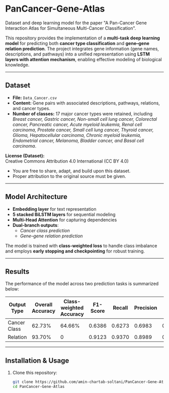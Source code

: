 # PanCancer-Gene-Atlas
Dataset and deep learning model for the paper "A Pan-Cancer Gene Interaction Atlas for Simultaneous Multi-Cancer Classification".

This repository provides the implementation of a **multi-task deep learning model** for predicting both **cancer type classification** and **gene–gene relation prediction**. The project integrates gene information (gene names, descriptions, and pathways) into a unified representation using **LSTM layers with attention mechanism**, enabling effective modeling of biological knowledge.

---

## Dataset

- **File:** `Data_Cancer.csv`  
- **Content:** Gene pairs with associated descriptions, pathways, relations, and cancer types.  
- **Number of classes:** 17 major cancer types were retained, including *Breast cancer, Gastric cancer, Non-small cell lung cancer, Colorectal cancer, Pancreatic cancer, Acute myeloid leukemia, Renal cell carcinoma, Prostate cancer, Small cell lung cancer, Thyroid cancer, Glioma, Hepatocellular carcinoma, Chronic myeloid leukemia, Endometrial cancer, Melanoma, Bladder cancer, and Basal cell carcinoma*.  

**License (Dataset):**  
Creative Commons Attribution 4.0 International (CC BY 4.0)  
- You are free to share, adapt, and build upon this dataset.  
- Proper attribution to the original source must be given.  

---

## Model Architecture

- **Embedding layer** for text representation  
- **5 stacked BiLSTM layers** for sequential modeling  
- **Multi-Head Attention** for capturing dependencies  
- **Dual-branch outputs**:
  - *Cancer class prediction*  
  - *Gene–gene relation prediction*  

The model is trained with **class-weighted loss** to handle class imbalance and employs **early stopping and checkpointing** for robust training.

---

## Results

The performance of the model across two prediction tasks is summarized below:

| Output Type   | Overall Accuracy | Class-weighted Accuracy | F1-Score | Recall | Precision | AUC |
|---------------|-----------------|------------------------|----------|--------|-----------|-------|
| Cancer Class  | 62.73%          | 64.66%                 | 0.6386   | 0.6273 | 0.6983    | 0.9442|
| Relation      | 93.70%          | 0                    | 0.9123   | 0.9370 | 0.8989    | 0.9986|

---

## Installation & Usage

1. Clone this repository:
   ```bash
   git clone https://github.com/amin-chartab-soltani/PanCancer-Gene-Atlas.git
   cd PanCancer-Gene-Atlas
